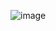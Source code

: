 ![image](https://user-images.githubusercontent.com/63789702/186240070-e26e8b87-24b3-4701-8e89-34a53664b6df.png)
